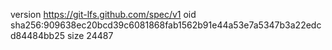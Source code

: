 version https://git-lfs.github.com/spec/v1
oid sha256:909638ec20bcd39c6081868fab1562b91e44a53e7a5347b3a22edcd84484bb25
size 24487
